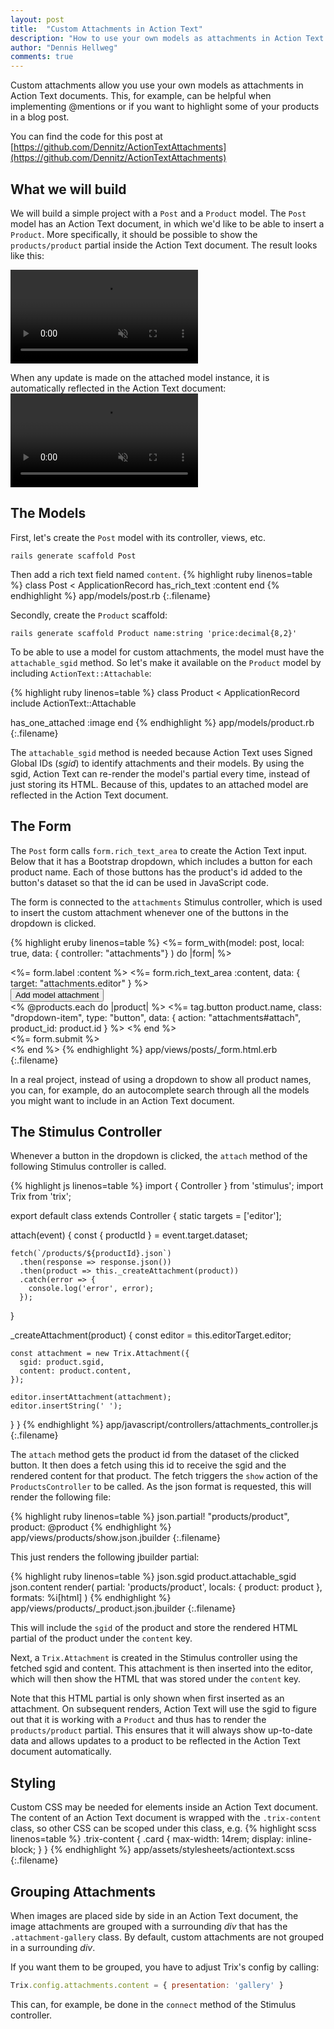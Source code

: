 ```yaml
---
layout: post
title:  "Custom Attachments in Action Text"
description: "How to use your own models as attachments in Action Text with Rails 6."
author: "Dennis Hellweg"
comments: true
---
```


Custom attachments allow you use your own models as attachments in Action Text documents.
This, for example, can be helpful when implementing @mentions or if you want to highlight some of your products 
in a blog post.

You can find the code for this post at [https://github.com/Dennitz/ActionTextAttachments](https://github.com/Dennitz/ActionTextAttachments)

## What we will build
We will build a simple project with a `Post` and a `Product` model. The `Post`
model has an Action Text document, in which we'd like to be able to insert a `Product`. 
More specifically, it should be possible to show the `products/product` partial
inside the Action Text document. The result looks like this:

<video autoplay loop muted playsinline controls class="video-w80 shadow">
  <source src="/assets/action_text_attachments.mp4" type="video/mp4">
</video>

When any update is made on the attached model instance, it is automatically reflected in 
the Action Text document:
<video autoplay loop muted playsinline controls class="video-w80 shadow">
  <source src="/assets/action_text_edit.mp4" type="video/mp4">
</video>

## The Models

First, let's create the `Post` model with its controller, views, etc. 
```
rails generate scaffold Post
```

Then add a rich text field named `content`.
{% highlight ruby linenos=table %}
class Post < ApplicationRecord
  has_rich_text :content
end
{% endhighlight %}
app/models/post.rb
{:.filename}

Secondly, create the `Product` scaffold:
```
rails generate scaffold Product name:string 'price:decimal{8,2}'
```

To be able to use a model for custom attachments, the model must have the `attachable_sgid`
method. So let's make it available on the `Product` model by including
`ActionText::Attachable`:

{% highlight ruby linenos=table %}
class Product < ApplicationRecord
  include ActionText::Attachable

  has_one_attached :image
end
{% endhighlight %}
app/models/product.rb
{:.filename}

The `attachable_sgid` method is needed because Action Text uses Signed Global IDs (*sgid*) to identify attachments and their models.
By using the sgid, Action Text can re-render the model's partial every time, instead of just storing its HTML. Because of this, updates to an attached model
are reflected in the Action Text document. 

## The Form

The `Post` form calls `form.rich_text_area` to create the Action Text input. Below that it
has a Bootstrap dropdown, which includes a button for each product name. Each of
those buttons has the product's id added to the button's dataset so that the id
can be used in JavaScript code.

The form is connected to the `attachments` Stimulus controller, which is used to insert
the custom attachment whenever one of the buttons in the dropdown is clicked. 

{% highlight eruby linenos=table %}
<%= form_with(model: post, local: true, 
              data: { controller: "attachments"} ) do |form| %>
  <div class="field">
    <%= form.label :content %>
    <%= form.rich_text_area :content, data: { target: "attachments.editor" } %>
  </div>

  <div class="dropdown">
    <button class="btn btn-secondary dropdown-toggle" 
            type="button" 
            id="dropdownMenuButton" 
            data-toggle="dropdown" 
            aria-haspopup="true" 
            aria-expanded="false">
      Add model attachment
    </button>
    <div class="dropdown-menu" aria-labelledby="dropdownMenuButton">
      <% @products.each do |product| %>
        <%= tag.button product.name, 
          class: "dropdown-item", 
          type: "button", 
          data: { action: "attachments#attach", product_id: product.id } %>
      <% end %>
    </div>
  </div>

  <div class="actions mt-4">
    <%= form.submit %>
  </div>
<% end %>
{% endhighlight %}
app/views/posts/_form.html.erb
{:.filename}

In a real project, instead of using a dropdown to show all product names, you
can, for example, do an autocomplete search through all the models you might want
to include in an Action Text document.

## The Stimulus Controller

Whenever a button in the dropdown is clicked, the `attach` method
of the following Stimulus controller is called.

{% highlight js linenos=table %}
import { Controller } from 'stimulus';
import Trix from 'trix';

export default class extends Controller {
  static targets = ['editor'];

  attach(event) {
    const { productId } = event.target.dataset;

    fetch(`/products/${productId}.json`)
      .then(response => response.json())
      .then(product => this._createAttachment(product))
      .catch(error => {
        console.log('error', error);
      });
  }

  _createAttachment(product) {
    const editor = this.editorTarget.editor;

    const attachment = new Trix.Attachment({
      sgid: product.sgid,
      content: product.content,
    });

    editor.insertAttachment(attachment);
    editor.insertString(' ');
  }
}
{% endhighlight %}
app/javascript/controllers/attachments_controller.js
{:.filename}

The `attach` method gets the product id from the dataset of the clicked button. It
then does a fetch using this id to receive the sgid and the rendered content for that product. 
The fetch triggers the `show` action of the `ProductsController` to be called. 
As the json format is requested, this will render the following file:

{% highlight ruby linenos=table %}
json.partial! "products/product", product: @product
{% endhighlight %}
app/views/products/show.json.jbuilder
{:.filename}

This just renders the following jbuilder partial:

{% highlight ruby linenos=table %}
json.sgid product.attachable_sgid
json.content render(
  partial: 'products/product',
  locals: { product: product },
  formats: %i[html]
)
{% endhighlight %}
app/views/products/_product.json.jbuilder
{:.filename}

This will include the `sgid` of the product and store the rendered HTML partial of
the product under the `content` key.

Next, a `Trix.Attachment` is created in the Stimulus controller using the fetched
sgid and content. This attachment is then inserted into the editor, which will
then show the HTML that was stored under the `content` key.

Note that this HTML partial is only shown when first inserted as an attachment. 
On subsequent renders, Action Text will use the sgid to
figure out that it is working with a `Product` and thus has to render the
`products/product` partial. This ensures that it will always show 
up-to-date data and allows updates to a product to be reflected in the Action Text
document automatically.

## Styling
Custom CSS may be needed for elements inside an Action Text document. The content
of an Action Text document is wrapped with the `.trix-content` class, so other CSS
can be scoped under this class, e.g.
{% highlight scss linenos=table %}
.trix-content {
  .card {
    max-width: 14rem;
    display: inline-block;
  }
}
{% endhighlight %}
app/assets/stylesheets/actiontext.scss
{:.filename}


## Grouping Attachments
When images are placed side by side in an Action Text document, the image attachments
are grouped with a surrounding *div* that has the `.attachment-gallery` class. By
default, custom attachments are not grouped in a surrounding *div*.

If you want them to be grouped, you have to adjust Trix's config by calling:
```js
Trix.config.attachments.content = { presentation: 'gallery' }
```
This can, for example, be done in the `connect` method of the Stimulus controller.
